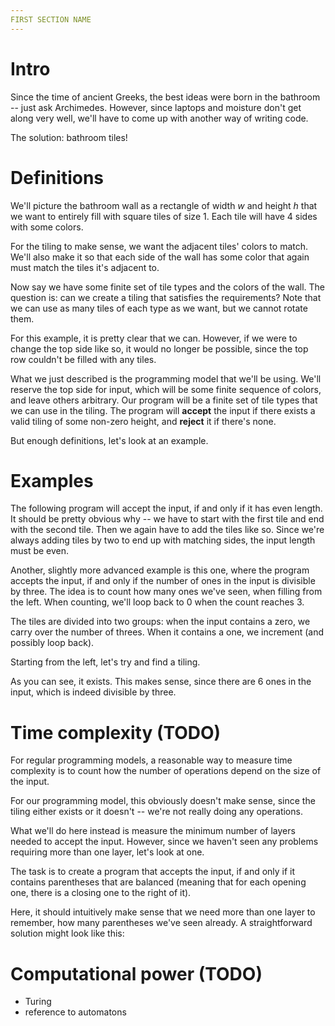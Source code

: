 ```yaml
---
FIRST SECTION NAME
---
```


# Intro
Since the time of ancient Greeks, the best ideas were born in the bathroom -- just ask Archimedes. However, since laptops and moisture don't get along very well, we'll have to come up with another way of writing code.

The solution: bathroom tiles!

# Definitions
We'll picture the bathroom wall as a rectangle of width $w$ and height $h$ that we want to entirely fill with square tiles of size $1$. Each tile will have 4 sides with some colors.

For the tiling to make sense, we want the adjacent tiles' colors to match. We'll also make it so that each side of the wall has some color that again must match the tiles it's adjacent to.

Now say we have some finite set of tile types and the colors of the wall. The question is: can we create a tiling that satisfies the requirements? Note that we can use as many tiles of each type as we want, but we cannot rotate them.

For this example, it is pretty clear that we can. However, if we were to change the top side like so, it would no longer be possible, since the top row couldn't be filled with any tiles.

What we just described is the programming model that we'll be using. We'll reserve the top side for input, which will be some finite sequence of colors, and leave others arbitrary. Our program will be a finite set of tile types that we can use in the tiling. The program will **accept** the input if there exists a valid tiling of some non-zero height, and **reject** it if there's none.

But enough definitions, let's look at an example.


# Examples
The following program will accept the input, if and only if it has even length. It should be pretty obvious why -- we have to start with the first tile and end with the second tile. Then we again have to add the tiles like so. Since we're always adding tiles by two to end up with matching sides, the input length must be even.

Another, slightly more advanced example is this one, where the program accepts the input, if and only if the number of ones in the input is divisible by three. The idea is to count how many ones we've seen, when filling from the left. When counting, we'll loop back to 0 when the count reaches 3.

The tiles are divided into two groups: when the input contains a zero, we carry over the number of threes. When it contains a one, we increment (and possibly loop back).

Starting from the left, let's try and find a tiling.

As you can see, it exists. This makes sense, since there are 6 ones in the input, which is indeed divisible by three.


# Time complexity (TODO)
For regular programming models, a reasonable way to measure time complexity is to count how the number of operations depend on the size of the input.

For our programming model, this obviously doesn't make sense, since the tiling either exists or it doesn't -- we're not really doing any operations.

What we'll do here instead is measure the minimum number of layers needed to accept the input. However, since we haven't seen any problems requiring more than one layer, let's look at one.

The task is to create a program that accepts the input, if and only if it contains parentheses that are balanced (meaning that for each opening one, there is a closing one to the right of it).

Here, it should intuitively make sense that we need more than one layer to remember, how many parentheses we've seen already. A straightforward solution might look like this:


# Computational power (TODO)

- Turing
- reference to automatons
